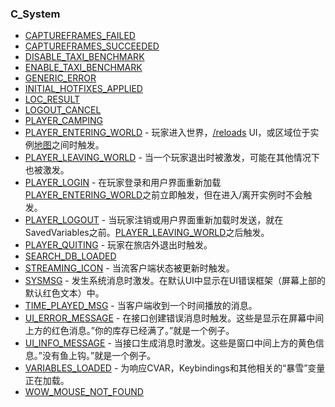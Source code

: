 ### C\_System

* [CAPTUREFRAMES\_FAILED](https://wow.gamepedia.com/CAPTUREFRAMES_FAILED)
* [CAPTUREFRAMES\_SUCCEEDED](https://wow.gamepedia.com/CAPTUREFRAMES_SUCCEEDED)
* [DISABLE\_TAXI\_BENCHMARK](https://wow.gamepedia.com/DISABLE_TAXI_BENCHMARK)
* [ENABLE\_TAXI\_BENCHMARK](https://wow.gamepedia.com/ENABLE_TAXI_BENCHMARK)
* [GENERIC\_ERROR](https://wow.gamepedia.com/GENERIC_ERROR)
* [INITIAL\_HOTFIXES\_APPLIED](https://wow.gamepedia.com/INITIAL_HOTFIXES_APPLIED)
* [LOC\_RESULT](https://wow.gamepedia.com/LOC_RESULT)
* [LOGOUT\_CANCEL](https://wow.gamepedia.com/LOGOUT_CANCEL)
* [PLAYER\_CAMPING](https://wow.gamepedia.com/PLAYER_CAMPING)
* [PLAYER\_ENTERING\_WORLD](https://wow.gamepedia.com/PLAYER_ENTERING_WORLD) - 玩家进入世界，[/reloads](https://wow.gamepedia.com/MACRO_reload) UI，或区域位于实例[地图](https://wow.gamepedia.com/InstanceID)之间时触发。
* [PLAYER\_LEAVING\_WORLD](https://wow.gamepedia.com/PLAYER_LEAVING_WORLD) - 当一个玩家退出时被激发，可能在其他情况下也被激发。
* [PLAYER\_LOGIN](https://wow.gamepedia.com/PLAYER_LOGIN) - 在玩家登录和用户界面重新加载[PLAYER\_ENTERING\_WORLD](https://wow.gamepedia.com/PLAYER_ENTERING_WORLD)之前立即触发，但在进入/离开实例时不会触发。
* [PLAYER\_LOGOUT](https://wow.gamepedia.com/PLAYER_LOGOUT) - 当玩家注销或用户界面重新加载时发送，就在SavedVariables之前。[PLAYER\_LEAVING\_WORLD](https://wow.gamepedia.com/PLAYER_LEAVING_WORLD)之后触发。
* [PLAYER\_QUITING](https://wow.gamepedia.com/PLAYER_QUITING) - 玩家在旅店外退出时触发。
* [SEARCH\_DB\_LOADED](https://wow.gamepedia.com/SEARCH_DB_LOADED) 
* [STREAMING\_ICON](https://wow.gamepedia.com/STREAMING_ICON) - 当流客户端状态被更新时触发。
* [SYSMSG](https://wow.gamepedia.com/SYSMSG) - 发生系统消息时激发。在默认UI中显示在UI错误框架（屏幕上部的默认红色文本）中。
* [TIME\_PLAYED\_MSG](https://wow.gamepedia.com/TIME_PLAYED_MSG) - 当客户端收到一个时间播放的消息。
* [UI\_ERROR\_MESSAGE](https://wow.gamepedia.com/UI_ERROR_MESSAGE) - 在接口创建错误消息时触发。这些是显示在屏幕中间上方的红色消息。”你的库存已经满了。”就是一个例子。
* [UI\_INFO\_MESSAGE](https://wow.gamepedia.com/UI_INFO_MESSAGE) - 当接口生成消息时激发。这些是窗口中间上方的黄色信息。”没有鱼上钩。”就是一个例子。
* [VARIABLES\_LOADED](https://wow.gamepedia.com/VARIABLES_LOADED) - 为响应CVAR，Keybindings和其他相关的“暴雪”变量正在加载。
* [WOW\_MOUSE\_NOT\_FOUND](https://wow.gamepedia.com/WOW_MOUSE_NOT_FOUND)




